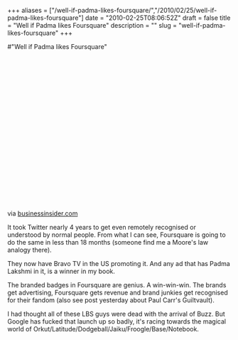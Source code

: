 +++
aliases = ["/well-if-padma-likes-foursquare/","/2010/02/25/well-if-padma-likes-foursquare"]
date = "2010-02-25T08:06:52Z"
draft = false
title = "Well if Padma likes Foursquare"
description = ""
slug = "well-if-padma-likes-foursquare"
+++

#"Well if Padma likes Foursquare"


 <div class="posterous_bookmarklet_entry">
 <object height="344" width="425">
<param name="movie" value="http://www.youtube.com/v/tkiwneAxL4E&amp;color1=0xb1b1b1&amp;color2=0xcfcfcf&amp;hl=en_US&amp;feature=player_embedded&amp;fs=1" />
<param name="allowFullScreen" value="true" />
<param name="allowScriptAccess" value="always" /><embed src="http://www.youtube.com/v/tkiwneAxL4E&amp;color1=0xb1b1b1&amp;color2=0xcfcfcf&amp;hl=en_US&amp;feature=player_embedded&amp;fs=1" allowfullscreen="true" type="application/x-shockwave-flash" allowscriptaccess="always" height="344" width="425" style="">
</embed></object>

<div class="posterous_quote_citation">via <a href="http://www.businessinsider.com/foursquares-bravo-ad-padma-likes-it-2010-2">businessinsider.com</a></div>
 <p>It took Twitter nearly 4 years to get even remotely recognised or understood by normal people. From what I can see, Foursquare is going to do the same in less than 18 months (someone find me a Moore's law analogy there).
</p><p>They now have Bravo TV in the US promoting it. And any ad that has Padma Lakshmi in it, is a winner in my book.
</p><p>The branded badges in Foursquare are genius. A win-win-win. The brands get advertising, Foursquare gets revenue and brand junkies get recognised for their fandom (also see post yesterday about Paul Carr's Guiltvault).
</p><p>I had thought all of these LBS guys were dead with the arrival of Buzz. But Google has fucked that launch up so badly, it's racing towards the magical world of Orkut/Latitude/Dodgeball/Jaiku/Froogle/Base/Notebook.</p></div>
 